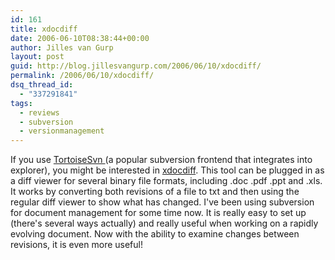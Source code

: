 ```yaml
---
id: 161
title: xdocdiff
date: 2006-06-10T08:38:44+00:00
author: Jilles van Gurp
layout: post
guid: http://blog.jillesvangurp.com/2006/06/10/xdocdiff/
permalink: /2006/06/10/xdocdiff/
dsq_thread_id:
  - "337291841"
tags:
  - reviews
  - subversion
  - versionmanagement
---
```

If you use [TortoiseSvn ](http://tortoisesvn.tigris.org/)(a popular subversion frontend that integrates into explorer), you might be interested in [xdocdiff](http://freemind.s57.xrea.com/xdocdiff/e/index.html). This tool can be plugged in as a diff viewer for several binary file formats, including .doc .pdf .ppt and .xls. It works by converting both revisions of a file to txt and then using the regular diff viewer to show what has changed.
I've been using subversion for document management for some time now. It is really easy to set up (there's several ways actually) and really useful when working on a rapidly evolving document. Now with the ability to examine changes between revisions, it is even more useful!